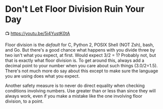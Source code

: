 # Don't Let Floor Division Ruin Your Day

📺 <https://youtu.be/5i4YustK0tA>

Floor division is the *default* for C, Python 2, POSIX Shell (NOT Zsh),
bash, and Go. But there's a good chance what happens with you divide three by two isn't what you expect, at first. Would expect 3/2 = 1? Probably not, but that is exactly what floor division is. To get around this, always add a decimal point to your number when you care about such things (3.0/2=1.5). There's not much more do say about this except to make sure the language you are using does what you expect.

Another safety measure is to never do direct equality when checking conditions involving numbers. Use greater than or less than since they will always work, even if you make a mistake like the one involving floor division, to a point.
